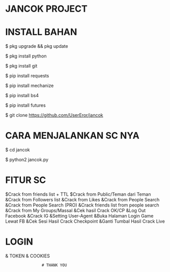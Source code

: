# JANCOK PROJECT

# INSTALL BAHAN

$ pkg upgrade && pkg update

$ pkg install python

$ pkg install git

$ pip install requests

$ pip install mechanize

$ pip install bs4

$ pip install futures

$ git clone https://github.com/UserEror/jancok



# CARA MENJALANKAN SC NYA

$ cd jancok

$ python2 jancok.py

# FITUR SC 

 $Crack from friends list + TTL
 $Crack from Public/Teman dari Teman
 &Crack from Followers list
 &Crack from Likes
 &Crack from People Search
 &Crack from People Search (PRO)
 &Crack friends list from people search
 &Crack from My Groups/Massal
 &Cek hasil Crack OK/CP
 &Log Out Facebook
 &Crack IG
 &Setting User-Agent
 &Buka Halaman Login Game Lewat FB
 &Cek Sesi Hasil Crack Checkpoint
 &Ganti Tumbal Hasil Crack Live

 # LOGIN

& TOKEN
& COOKIES







                    # THANK YOU
